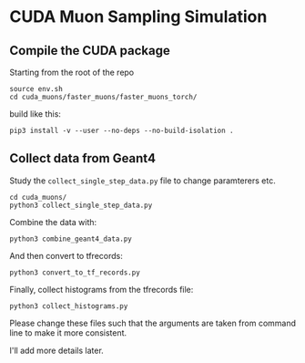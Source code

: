 # CUDA Muon Sampling Simulation

## Compile the CUDA package
Starting from the root of the repo
```
source env.sh
cd cuda_muons/faster_muons/faster_muons_torch/
```
build like this:
```
pip3 install -v --user --no-deps --no-build-isolation .
```


## Collect data from Geant4

Study the `collect_single_step_data.py` file to change paramterers etc.
```
cd cuda_muons/
python3 collect_single_step_data.py
```
Combine the data with:
```
python3 combine_geant4_data.py
```
And then convert to tfrecords:
```
python3 convert_to_tf_records.py
```
Finally, collect histograms from the tfrecords file:
```
python3 collect_histograms.py
```

Please change these files such that the arguments are taken from command line to make it more consistent.


I'll add more details later.